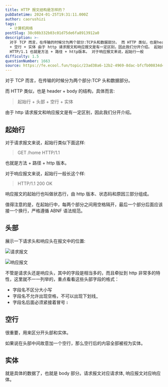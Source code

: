 ```yaml
---
title: HTTP 报文结构是怎样的？
pubDatetime: 2024-01-25T19:31:11.000Z
author: caorushizi
tags:
  - 计算机网络
postSlug: 38c08b332b03c01d75de6fa8913912a0
description: >-
  对于 TCP 而言，在传输的时候分为两个部分:TCP头和数据部分。 而 HTTP 类似，也是header + body的结构，具体而言: 起始行 + 头部
  + 空行 + 实体 由于 http 请求报文和响应报文是有一定区别，因此我们分开介绍。 起始行 对于请求报文来说，起始行类似下面这样: GET /home
  HTTP/1.1 也就是方法 + 路径 + http版本。 对于响应报文来说，起始行一般
difficulty: 1.5
questionNumber: 1663
source: https://fe.ecool.fun/topic/23ad38a6-12b2-4969-8dac-bfcfb00834d4
---
```


对于 TCP 而言，在传输的时候分为两个部分:TCP 头和数据部分。

而 HTTP 类似，也是 header + body 的结构，具体而言:

> 起始行 + 头部 + 空行 + 实体

由于 http 请求报文和响应报文是有一定区别，因此我们分开介绍。

## 起始行

对于请求报文来说，起始行类似下面这样:

> GET /home HTTP/1.1

也就是方法 + 路径 + http 版本。

对于响应报文来说，起始行一般长这个样:

> HTTP/1.1 200 OK

响应报文的起始行也叫做状态行，由 http 版本、状态码和原因三部分组成。

值得注意的是，在起始行中，每两个部分之间用空格隔开，最后一个部分后面应该接一个换行，严格遵循 ABNF 语法规范。

## 头部

展示一下请求头和响应头在报文中的位置:

![请求报文](https://static.ecool.fun//article/3821b8ee-153c-401f-94fd-623db5b8294e.png)

![响应报文](https://static.ecool.fun//article/8ffdcd99-d3c3-4366-ab9f-080e690cf2fc.png)

不管是请求头还是响应头，其中的字段是相当多的，而且牵扯到 http 非常多的特性，这里就不一一列举的，重点看看这些头部字段的格式：

- 字段名不区分大小写
- 字段名不允许出现空格，不可以出现下划线\_
- 字段名后面必须紧接着冒号 **:**

## 空行

很重要，用来区分开头部和实体。

如果说在头部中间故意加一个空行，那么空行后的内容全部被视为实体。

## 实体

就是具体的数据了，也就是 body 部分。请求报文对应请求体, 响应报文对应响应体。
